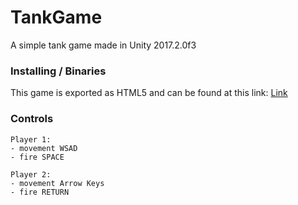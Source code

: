 # TankGame
A simple tank game made in Unity 2017.2.0f3

### Installing / Binaries

This game is exported as HTML5 and can be found at this link: [Link](https://mithy.github.io/tank_game/)

### Controls

```
Player 1:
- movement WSAD
- fire SPACE

Player 2:
- movement Arrow Keys
- fire RETURN
```
